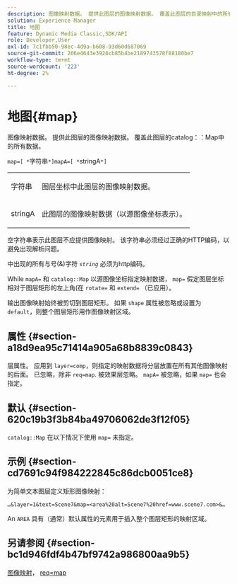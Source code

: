 ```yaml
---
description: 图像映射数据。 提供此图层的图像映射数据。 覆盖此图层的目录映射中的所有数据。
solution: Experience Manager
title: 地图
feature: Dynamic Media Classic,SDK/API
role: Developer,User
exl-id: 7c1fbb50-98ec-4d9a-b608-93d60d687069
source-git-commit: 206e4643e3926cb85b4be2189743578f88180be7
workflow-type: tm+mt
source-wordcount: '223'
ht-degree: 2%

---
```


# 地图{#map}

图像映射数据。 提供此图层的图像映射数据。 覆盖此图层的catalog：：Map中的所有数据。

`map=[ *`字符串`*]mapA=[ *`stringA`*]`

<table id="simpletable_2E32B25D5F6246A18A8AF817903877ED"> 
 <tr class="strow"> 
  <td class="stentry"> <p><span class="codeph"> <span class="varname"> 字符串</span></span> </p></td> 
  <td class="stentry"> <p>图层坐标中此图层的图像映射数据。 </p></td> 
 </tr> 
 <tr class="strow"> 
  <td class="stentry"> <p><span class="codeph"> <span class="varname"> stringA</span></span> </p></td> 
  <td class="stentry"> <p>此图层的图像映射数据（以源图像坐标表示）。 </p></td> 
 </tr> 
</table>

空字符串表示此图层不应提供图像映射。 该字符串必须经过正确的HTTP编码，以避免出现解析问题。

中出现的所有与号(&amp;)字符 *`string`* 必须为http编码。

While `mapA=` 和 `catalog::Map` 以源图像坐标指定映射数据， `map=` 假定图层坐标相对于图层矩形的左上角(在 `rotate=` 和 `extend=` （已应用）。

输出图像映射始终被剪切到图层矩形。 如果 `shape` 属性被忽略或设置为 `default`，则整个图层矩形用作图像映射区域。

## 属性 {#section-a18d9ea95c71414a905a68b8839c0843}

层属性。 应用到 `layer=comp`，则指定的映射数据将分层放置在所有其他图像映射的后面。 已忽略，除非 `req=map`. 被效果层忽略。 `mapA=` 被忽略，如果 `map=` 也会指定。

## 默认 {#section-620c19b3f3b84ba49706062de3f12f05}

`catalog::Map` 在以下情况下使用 `map=` 未指定。

## 示例 {#section-cd7691c94f984222845c86dcb0051ce8}

为简单文本图层定义矩形图像映射：

`…&layer=1&text=Scene7&map=<area%20alt=Scene7%20href=www.scene7.com>&…`

An `AREA` 具有（通常）默认属性的元素用于插入整个图层矩形的映射区域。

## 另请参阅 {#section-bc1d946fdf4b47bf9742a986800aa9b5}

[图像映射](../../../../../is-api/http-ref/image-serving-api-ref/c-http-protocol-reference/c-syntax-and-features/r-image-maps.md#reference-ff7d1bac2a064104b0c508a81316fdab)， [req=map](../../../../../is-api/http-ref/image-serving-api-ref/c-http-protocol-reference/c-command-reference/r-req/r-req.md#reference-907cdb4a97034db7ad94695f25552e76)

